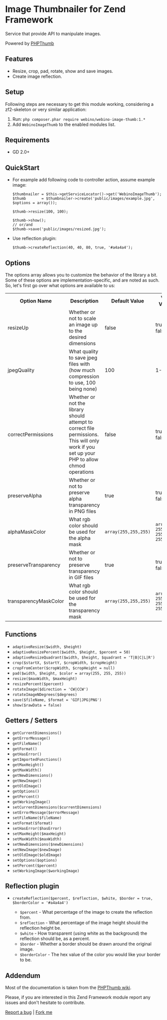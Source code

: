 # Image Thumbnailer for Zend Framework

  Service that provide API to manipulate images.

  Powered by [PHPThumb](https://github.com/masterexploder/PHPThumb)

## Features

  - Resize, crop, pad, rotate, show and save images.
  - Create image reflection.

## Setup

  Following steps are necessary to get this module working, considering a zf2-skeleton or very similar application:

  1. Run: `php composer.phar require webino/webino-image-thumb:1.*`
  2. Add `WebinoImageThumb` to the enabled modules list.

## Requirements

  - GD 2.0+

## QuickStart

  - For example add following code to controller action, assume example image:

        $thumbnailer = $this->getServiceLocator()->get('WebinoImageThumb');
        $thumb       = $thumbnailer->create('public/images/example.jpg', $options = array());

        $thumb->resize(100, 100);

        $thumb->show();
        // or/and
        $thumb->save('public/images/resized.jpg');

  - Use reflection plugin:

        $thumb->createReflection(40, 40, 80, true, '#a4a4a4');

## Options

 The options array allows you to customize the behavior of the library a bit.  Some of these options are implementation-specific, and are noted as such.  So, let's first go over what options are available to us:

<table>
    <tr>
        <th>Option Name</th>
        <th>Description</th>
        <th>Default Value</th>
        <th>Valid Values</th>
    </tr>
    <tr>
        <td>resizeUp</td>
        <td>Whether or not to scale an image up to the desired dimensions</td>
        <td>false</td>
        <td>true / false</td>
    </tr>
    <tr>
        <td>jpegQuality</td>
        <td>What quality to save jpeg files with (how much compression to use, 100 being none)</td>
        <td>100</td>
        <td>1-100</td>
    </tr>
    <tr>
        <td>correctPermissions</td>
        <td>Whether or not the library should attempt to correct file permissions. This will only work if you set up your PHP to allow chmod operations</td>
        <td>false</td>
        <td>true / false</td>
    </tr>
    <tr>
        <td>preserveAlpha</td>
        <td>Whether or not to preserve alpha transparency in PNG files</td>
        <td>true</td>
        <td>true / false</td>
    </tr>
    <tr>
        <td>alphaMaskColor</td>
        <td>What rgb color should be used for the alpha mask</td>
        <td><code>array(255,255,255)</code></td>
        <td><code>array([0-255], [0-255], [0-255])</code></td>
    </tr>
    <tr>
        <td>preserveTransparency</td>
        <td>Whether or not to preserve transparency in GIF files</td>
        <td>true</td>
        <td>true / false</td>
    </tr>
    <tr>
        <td>transparencyMaskColor</td>
        <td>What rgb color should be used for the transparency mask</td>
        <td><code>array(255,255,255)</code></td>
        <td><code>array([0-255], [0-255], [0-255])</code></td>
    </tr>
</table>

## Functions

  * `adaptiveResize($width, $height)`
  * `adaptiveResizePercent($width, $height, $percent = 50)`
  * `adaptiveResizeQuadrant($width, $height, $quadrant = 'T|B|C|L|R')`
  * `crop($startX, $startY, $cropWidth, $cropHeight)`
  * `cropFromCenter($cropWidth, $cropHeight = null)`
  * `pad($width, $height, $color = array(255, 255, 255))`
  * `resize($maxWidth, $maxHeight)`
  * `resizePercent($percent)`
  * `rotateImage($direction = 'CW|CCW')`
  * `rotateImageNDegrees($degrees)`
  * `save($fileName, $format = 'GIF|JPG|PNG')`
  * `show($rawData = false)`

## Getters / Setters

  * `getCurrentDimensions()`
  * `getErrorMessage()`
  * `getFileName()`
  * `getFormat()`
  * `getHasError()`
  * `getImportedFunctions()`
  * `getMaxHeight()`
  * `getMaxWidth()`
  * `getNewDimensions()`
  * `getNewImage()`
  * `getOldImage()`
  * `getOptions()`
  * `getPercent()`
  * `getWorkingImage()`
  * `setCurrentDimensions($currentDimensions)`
  * `setErrorMessage($errorMessage)`
  * `setFileName($fileName)`
  * `setFormat($format)`
  * `setHasError($hasError)`
  * `setMaxHeight($maxHeight)`
  * `setMaxWidth($maxWidth)`
  * `setNewDimensions($newDimensions)`
  * `setNewImage($newImage)`
  * `setOldImage($oldImage)`
  * `setOptions($options)`
  * `setPercent($percent)`
  * `setWorkingImage($workingImage)`

## Reflection plugin

  * `createReflection($percent, $reflection, $white, $border = true, $borderColor = '#a4a4a4')`

    * `$percent` - What percentage of the image to create the reflection from.
    * `$reflection` - What percentage of the image height should the reflection height be.
    * `$white` - How transparent (using white as the background) the reflection should be, as a percent.
    * `$border` - Whether a border should be drawn around the original image.
    * `$borderColor` - The hex value of the color you would like your border to be.

## Addendum

  Most of the documentation is taken from the [PHPThumb wiki](https://github.com/masterexploder/PHPThumb/wiki).

  Please, if you are interested in this Zend Framework module report any issues and don't hesitate to contribute.

[Report a bug](https://github.com/webino/WebinoImageThumb/issues) | [Fork me](https://github.com/webino/WebinoImageThumb)

